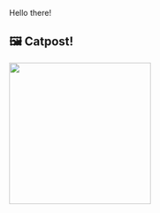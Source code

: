 Hello there!



## 🖼️ Catpost!

<sub>
    <img src="https://cdn2.thecatapi.com/images/dct.jpg" height="256">
</sub>


